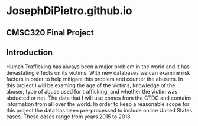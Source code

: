 # JosephDiPietro.github.io
## CMSC320 Final Project
## Introduction
Human Trafficking has always been a major problem in the world and it has devastating effects on its victims.  With new databases we can examine risk factors in order to help mitigate this problem and counter the abusers.  In this project I will be examing the age of the victims, knowledge of the abuser, type of abuse used for trafficking, and whether the victim was abducted or not.  The data that I will use comes from the CTDC and contains information from all over the world.  In order to keep a reasonable scope for this project the data has been pre-processed to include online United States cases.  These cases range from years 2015 to 2018.
